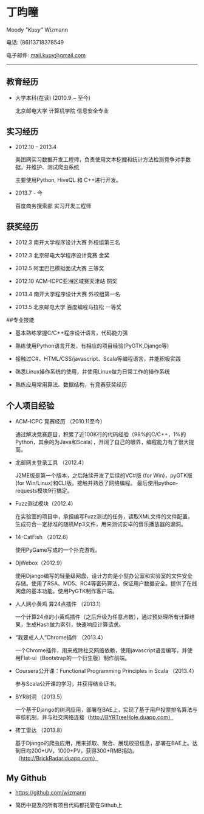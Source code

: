 # 丁昀曈
Moody _”Kuuy”_ Wizmann

电话: (86)13718378549

电子邮件: mail.kuuy@gmail.com

<hr />

## 教育经历

* 大学本科(在读) (2010.9 ~ 至今)
    
    北京邮电大学 计算机学院 信息安全专业

## 实习经历

* 2012.10 – 2013.4

    美团网实习数据开发工程师，负责使用文本挖掘和统计方法检测竞争对手数据，并维护、测试爬虫系统

    主要使用Python, HiveQL 和 C++进行开发。

* 2013.7 - 今

    百度商务搜索部 实习开发工程师

## 获奖经历

* 2012.3    南开大学程序设计大赛    外校组第三名 

* 2012.3    北京邮电大学程序设计竞赛  金奖

* 2012.5    阿里巴巴模拟面试大赛  三等奖

* 2012.10  ACM-ICPC亚洲区域赛天津站 铜奖

* 2013.4    南开大学程序设计大赛    外校组第一名

* 2013.5    北京邮电大学 百度编程马拉松   一等奖

##专业技能

* 基本熟练掌握C/C++程序设计语言，代码能力强

* 熟练使用Python语言开发，有相应的项目经验(PyGTK,Django等)

* 接触过C#、HTML/CSS/javascript、Scala等编程语言，并能积极实践

* 熟悉Linux操作系统的使用，并使用Linux做为日常工作的操作系统

* 熟练应用常用算法、数据结构，有竞赛获奖经历

## 个人项目经验

* ACM-ICPC 竞赛经历 （2010.11至今）

    通过解决竞赛题目，积累了近100K行的代码经验（98%的C/C++，1%的Python，其余的为Java和Scala），开阔了自己的眼界，编程能力有了很大提高。

* 北邮网关登录工具 （2012.4）
    
    J2ME版是第一个版本，之后陆续开发了后续的VC#版 (for Win)，pyGTK版(for Win/Linux)和CLI版。接触并熟悉了网络编程。
最后使用python-requests模块9行搞定。

* Fuzz测试模块（2012.4）

    在实验室的项目中，承担编写Fuzz测试的任务，读取XML文件的文件配置，生成符合一定标准的随机Mp3文件，用来测试安卓的音乐播放器的漏洞。

* 14-CatFish （2012.6）

    使用PyGame写成的一个扑克游戏。

* DjWebox（2012.9）

    使用Django编写的轻量级网盘，设计方向是小型办公室和实验室的文件安全存储。使用了RSA、MD5、RC4等密码算法，保证用户数据安全。提供了在线网盘的基本功能，使用PyGTK制作客户端。

* 人人网小黄鸡 算24点插件 （2013.1）

    一个计算24点的小黄鸡插件（之后升级为任意点数），通过预处理所有计算结果，生成Hash做为索引，快速响应计算请求。

* “我要戒人人”Chrome插件 （2013.4）

    一个Chrome插件，用来戒除社交网络依赖，使用javascript语言编写，并使用Flat-ui（Bootstrap的一个衍生版）制作前端。

* Coursera公开课：Functional Programming Principles in Scala （2013.4）

     参与Scala公开课的学习，并获得结业证书。

* BYR树洞 （2013.5）

    一个基于Django的树洞应用，部署在BAE上，实现了基于用户投票排名算法与审核机制，并与社交网络连接（http://BYRTreeHole.duapp.com）

* 砖工雷达 （2013.8）

    基于Django的爬虫应用，用来抓取、聚合、展现校招信息，部署在BAE上。达到日均200+UV，1000+PV，获得300+RMB捐助。（http://BrickRadar.duapp.com）

## My Github

* https://github.com/wizmann

* 简历中提及的所有项目代码都托管在Github上
